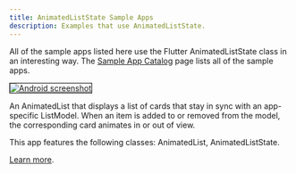 ```yaml
---
title: AnimatedListState Sample Apps
description: Examples that use AnimatedListState.
---
```


All of the sample apps listed here use the Flutter AnimatedListState
class in an interesting way. The
[Sample App Catalog](/catalog/samples) page lists all of the sample apps.

<div class="container-fluid">
  <div class="lavish-table-row-mb">
    <a href="/catalog/samples/animated-list">
      <div class="col-lg-3">
        <img style="border:1px solid #000000" src="https://storage.googleapis.com/flutter-catalog/cb4a54db8fb3726bf4293b9cc5cb12ce16883803/animated_list_small.png" alt="Android screenshot" class="img-fluid">
      </div>
   </a>
    <div class="col-lg-9">
      <p>
        An AnimatedList that displays a list of cards that stay
in sync with an app-specific ListModel. When an item is added to or removed
from the model, the corresponding card animates in or out of view.
      </p>
      <p>
        This app features the following classes: AnimatedList, AnimatedListState.
      </p>
      <p>
        <a href="/catalog/samples/animated-list">Learn more</a>.
      </p>
    </div>
  </div>
</div>
